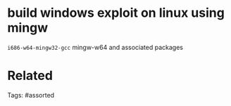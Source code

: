 # build windows exploit on linux using mingw
`i686-w64-mingw32-gcc`
mingw-w64 and associated packages

# Related

Tags:
    #assorted
